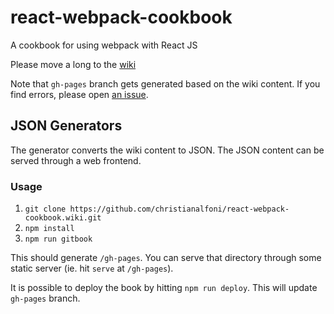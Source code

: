 # react-webpack-cookbook
A cookbook for using webpack with React JS

Please move a long to the [wiki](https://github.com/christianalfoni/react-webpack-cookbook/wiki)

Note that `gh-pages` branch gets generated based on the wiki content. If you find errors, please open [an issue](https://github.com/christianalfoni/react-webpack-cookbook/issues/new).

## JSON Generators

The generator converts the wiki content to JSON. The JSON content can be served through a web frontend.

### Usage

1. `git clone https://github.com/christianalfoni/react-webpack-cookbook.wiki.git`
2. `npm install`
3. `npm run gitbook`

This should generate `/gh-pages`. You can serve that directory through some static server (ie. hit `serve` at `/gh-pages`).

It is possible to deploy the book by hitting `npm run deploy`. This will update `gh-pages` branch.
